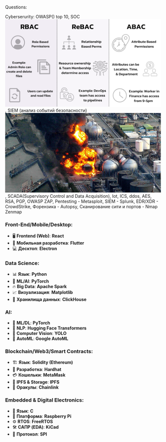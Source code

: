 Questions:

Cyberserurity:
 OWASP() top 10, SOC ![alt text](image-11.png), SIEM (анализ событий безопасности)![alt text](image-13.png), SCADA(Supervisory Control and Data Acquisition), Iot, ICS, ddos, AES, RSA, PGP, OWASP ZAP, Pentesting - Metasploit, SIEM - Splunk, EDR/XDR - CrowdStrike, Форензика - Autopsy, Сканирование сити и портов - Nmap Zenmap

### **Front-End/Mobile/Desktop:**  
- 🖥 **Frontend (Web)**: **React**  
- 📱 **Мобильная разработка**: **Flutter**  
- 💻 **Десктоп**: **Electron**  

### **Data Science:**  
- 📊 **Язык**: **Python**  
- 🧠 **ML/AI**: **PyTorch**  
- 🔥 **Big Data**: **Apache Spark**  
- 📈 **Визуализация**: **Matplotlib**  
- 🏢 **Хранилища данных**: **ClickHouse**  

### **AI:**  
- 🧠 **ML/DL**: **PyTorch**  
- 📖 **NLP**: **Hugging Face Transformers**  
- 👀 **Computer Vision**: **YOLO**  
- 🔄 **AutoML**: **Google AutoML**  

### **Blockchain/Web3/Smart Contracts:**  
- 🏗 **Язык**: **Solidity (Ethereum)**  
- 🔧 **Разработка**: **Hardhat**  
- 💳 **Кошельки**: **MetaMask**  
- 📂 **IPFS & Storage**: **IPFS**  
- 🔗 **Оракулы**: **Chainlink**  

### **Embedded & Digital Electronics:**  
- 🔌 **Язык**: **C**  
- 📡 **Платформа**: **Raspberry Pi**  
- ⚙ **RTOS**: **FreeRTOS**  
- 🛠 **САПР (EDA)**: **KiCad**  
- 🔄 **Протокол**: **SPI**  
